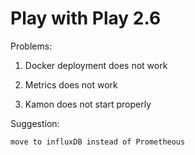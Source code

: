 # Play with Play 2.6

Problems:
1. Docker deployment does not work

2. Metrics does not work

3. Kamon does not start properly

Suggestion:

``` 
move to influxDB instead of Prometheous
```
